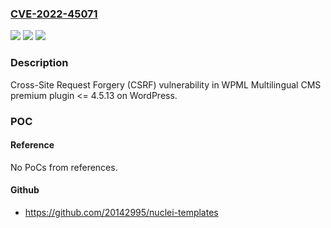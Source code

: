 ### [CVE-2022-45071](https://cve.mitre.org/cgi-bin/cvename.cgi?name=CVE-2022-45071)
![](https://img.shields.io/static/v1?label=Product&message=WPML%20Multilingual%20CMS%20(WordPress%20plugin)&color=blue)
![](https://img.shields.io/static/v1?label=Version&message=%3C%3D%204.5.13%3C%3D%204.5.13%20&color=brighgreen)
![](https://img.shields.io/static/v1?label=Vulnerability&message=CWE-352%20Cross-Site%20Request%20Forgery%20(CSRF)&color=brighgreen)

### Description

Cross-Site Request Forgery (CSRF) vulnerability in WPML Multilingual CMS premium plugin <= 4.5.13 on WordPress.

### POC

#### Reference
No PoCs from references.

#### Github
- https://github.com/20142995/nuclei-templates

